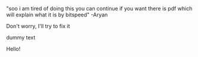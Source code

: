 "soo i am tired of doing this you can continue if you want
there is pdf which will explain what it is by bitspeed"
-Aryan

Don't worry, I'll try to fix it


dummy text 




Hello!